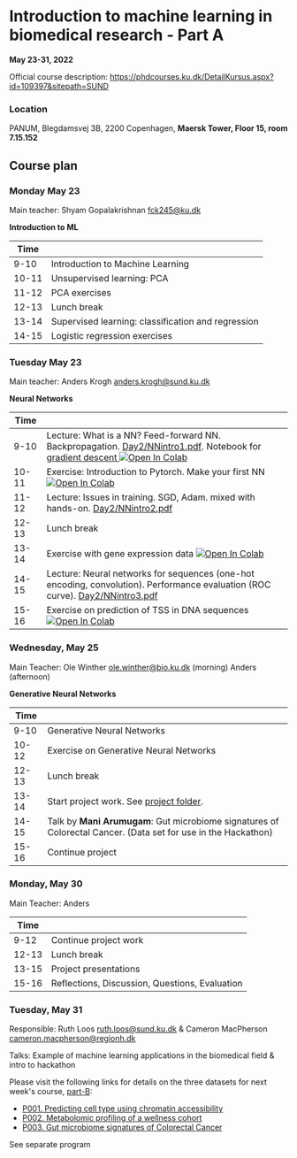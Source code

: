 # Introduction to machine learning in biomedical research - Part A
**May 23-31, 2022**

Official course description:
https://phdcourses.ku.dk/DetailKursus.aspx?id=109397&sitepath=SUND

### Location
PANUM, Blegdamsvej 3B, 2200 Copenhagen, **Maersk Tower, Floor 15, room 7.15.152**

## Course plan

### Monday May 23
Main teacher: Shyam Gopalakrishnan <fck245@ku.dk>

**Introduction to ML**

| Time |  |
|---|---|
|9-10| Introduction to Machine Learning |
|10-11| Unsupervised learning: PCA|
|11-12| PCA exercises |
|12-13| Lunch break |
|13-14| Supervised learning: classification and regression |
|14-15| Logistic regression exercises |

### Tuesday May 23
Main teacher: Anders Krogh <anders.krogh@sund.ku.dk>

**Neural Networks**

| Time |  |
|---|---|
| 9-10| Lecture: What is a NN? Feed-forward NN. Backpropagation. [Day2/NNintro1.pdf](Day2/NNintro1.pdf). Notebook for [gradient descent ](Day2/CoronaData.ipynb) [![Open In Colab](https://colab.research.google.com/assets/colab-badge.svg)](https://colab.research.google.com/github/Center-for-Health-Data-Science/IntroToML/blob/main/Day2/CoronaData.ipynb) |
|10-11| Exercise: Introduction to Pytorch. Make your first NN  [![Open In Colab](https://colab.research.google.com/assets/colab-badge.svg)](https://colab.research.google.com/github/Center-for-Health-Data-Science/IntroToML/blob/HEAD/Day2/pytorch_intro.ipynb) |
|11-12| Lecture: Issues in training. SGD, Adam. mixed with hands-on. [Day2/NNintro2.pdf](Day2/NNintro2.pdf) |
|12-13| Lunch break |
|13-14| Exercise with gene expression data [![Open In Colab](https://colab.research.google.com/assets/colab-badge.svg)](https://colab.research.google.com/github/Center-for-Health-Data-Science/IntroToML/blob/main/Day2/day2_2_TissueClassification.ipynb)|
|14-15| Lecture: Neural networks for sequences (one-hot encoding, convolution). Performance evaluation (ROC curve). [Day2/NNintro3.pdf](Day2/NNintro3.pdf)|
|15-16| Exercise on prediction of TSS in DNA sequences [![Open In Colab](https://colab.research.google.com/assets/colab-badge.svg)](https://colab.research.google.com/github/Center-for-Health-Data-Science/IntroToML/blob/main/Day2/TSSprediction.ipynb) |

### Wednesday, May 25
Main Teacher: Ole Winther <ole.winther@bio.ku.dk> (morning) Anders (afternoon)

**Generative Neural Networks**

| Time |  |
|---|---|
|9-10| Generative Neural Networks |
|10-12| Exercise on Generative Neural Networks |
|12-13| Lunch break |
|13-14| Start project work. See [project folder](projects/). |
|14-15| Talk by **Mani Arumugam**: Gut microbiome signatures of Colorectal Cancer. (Data set for use in the Hackathon) |
|15-16| Continue project|

### Monday, May 30
Main Teacher: Anders

| Time |  |
|---|---|
|9-12| Continue project work |
|12-13| Lunch break |
|13-15| Project presentations |
|15-16| Reflections, Discussion, Questions, Evaluation|

### Tuesday, May 31
Responsible: Ruth Loos <ruth.loos@sund.ku.dk> & Cameron MacPherson <cameron.macpherson@regionh.dk>

Talks: Example of machine learning applications in the biomedical field & intro to hackathon

Please visit the following links for details on the three datasets for next week's course, [part-B](https://phdcourses.ku.dk/DetailKursus.aspx?id=109398&sitepath=SUND):
- [P001. Predicting cell type using chromatin accessibility](https://www.kaggle.com/datasets/cameronmacpherson/ml-course-ku-3927220000-p001)
- [P002. Metabolomic profiling of a wellness cohort](https://www.kaggle.com/datasets/cameronmacpherson/ml-course-ku-3927220000-p002)
- [P003. Gut microbiome signatures of Colorectal Cancer](https://www.kaggle.com/datasets/cameronmacpherson/ml-course-ku-3927220000-p003)

See separate program
